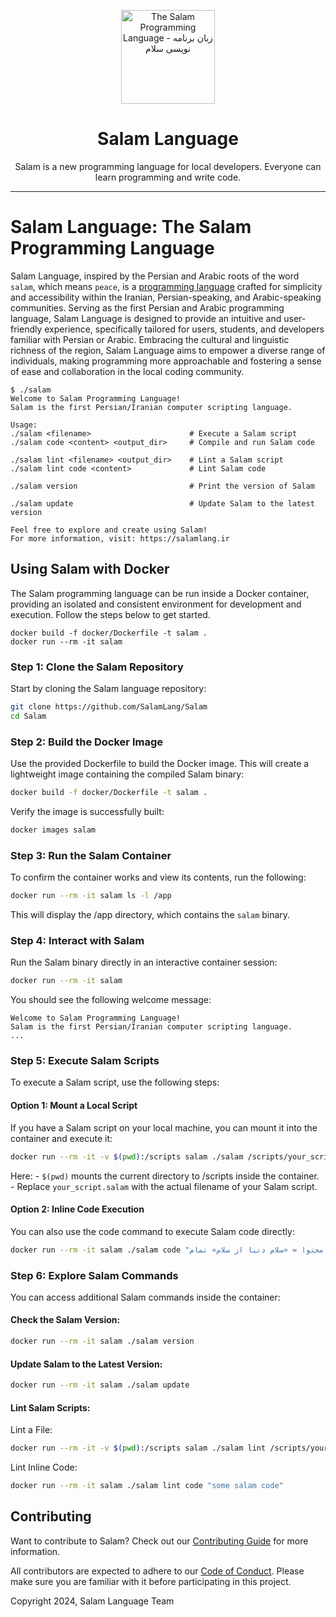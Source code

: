 <div align="center">

<p>
    <a href="https://salamlang.ir/">
        <img width="150" src="https://raw.githubusercontent.com/SalamLang/Salam/main/assets/logo-box.svg" alt="The Salam Programming Language - زبان برنامه نویسی سلام">
    </a>
</p>

# Salam Language

Salam is a new programming language for local developers. Everyone can learn programming and write code.

</div>

---

# Salam Language: The Salam Programming Language

Salam Language, inspired by the Persian and Arabic roots of the word `salam`, which means `peace`, is a [programming language](https://en.wikipedia.org/wiki/Programming_language) crafted for simplicity and accessibility within the Iranian, Persian-speaking, and Arabic-speaking communities. Serving as the first Persian and Arabic programming language, Salam Language is designed to provide an intuitive and user-friendly experience, specifically tailored for users, students, and developers familiar with Persian or Arabic. Embracing the cultural and linguistic richness of the region, Salam Language aims to empower a diverse range of individuals, making programming more approachable and fostering a sense of ease and collaboration in the local coding community.

```
$ ./salam
Welcome to Salam Programming Language!
Salam is the first Persian/Iranian computer scripting language.

Usage:
./salam <filename>                      # Execute a Salam script
./salam code <content> <output_dir>     # Compile and run Salam code

./salam lint <filename> <output_dir>    # Lint a Salam script
./salam lint code <content>             # Lint Salam code

./salam version                         # Print the version of Salam

./salam update                          # Update Salam to the latest version

Feel free to explore and create using Salam!
For more information, visit: https://salamlang.ir
```

## Using Salam with Docker

The Salam programming language can be run inside a Docker container, providing an isolated and consistent environment for development and execution. Follow the steps below to get started.

```
docker build -f docker/Dockerfile -t salam .
docker run --rm -it salam
```

### Step 1: Clone the Salam Repository

Start by cloning the Salam language repository:

```bash
git clone https://github.com/SalamLang/Salam
cd Salam
```

### Step 2: Build the Docker Image

Use the provided Dockerfile to build the Docker image. This will create a lightweight image containing the compiled Salam binary:

```bash
docker build -f docker/Dockerfile -t salam .
```

Verify the image is successfully built:

```bash
docker images salam
```

### Step 3: Run the Salam Container

To confirm the container works and view its contents, run the following:

```bash
docker run --rm -it salam ls -l /app
```

This will display the /app directory, which contains the `salam` binary.

### Step 4: Interact with Salam

Run the Salam binary directly in an interactive container session:

```bash
docker run --rm -it salam
```

You should see the following welcome message:

```
Welcome to Salam Programming Language!
Salam is the first Persian/Iranian computer scripting language.
...
```

### Step 5: Execute Salam Scripts

To execute a Salam script, use the following steps:

#### Option 1: Mount a Local Script

If you have a Salam script on your local machine, you can mount it into the container and execute it:

```bash
docker run --rm -it -v $(pwd):/scripts salam ./salam /scripts/your_script.salam
```

Here:
	- `$(pwd)` mounts the current directory to /scripts inside the container.
	- Replace `your_script.salam` with the actual filename of your Salam script.

#### Option 2: Inline Code Execution

You can also use the code command to execute Salam code directly:

```bash
docker run --rm -it salam ./salam code "صفحه: محتوا = «سلام دنیا از سلام» تمام"
```

### Step 6: Explore Salam Commands

You can access additional Salam commands inside the container:

#### Check the Salam Version:

```bash
docker run --rm -it salam ./salam version
```

#### Update Salam to the Latest Version:

```bash
docker run --rm -it salam ./salam update
```

#### Lint Salam Scripts:

Lint a File:

```bash
docker run --rm -it -v $(pwd):/scripts salam ./salam lint /scripts/your_script.salam /output
```

Lint Inline Code:

```bash
docker run --rm -it salam ./salam lint code "some salam code"
```

## Contributing

Want to contribute to Salam? Check out our [Contributing Guide](CONTRIBUTING.md) for more information.

All contributors are expected to adhere to our [Code of Conduct](CODE_OF_CONDUCT.md). Please make sure you are familiar with it before participating in this project.

Copyright 2024, Salam Language Team
